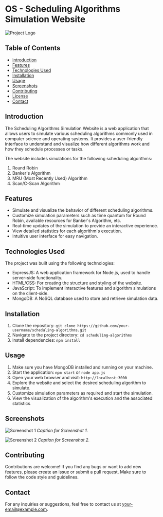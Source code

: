 
# OS - Scheduling Algorithms Simulation Website

![Project Logo](/path/to/project-logo.png)

## Table of Contents

- [Introduction](#introduction)
- [Features](#features)
- [Technologies Used](#technologies-used)
- [Installation](#installation)
- [Usage](#usage)
- [Screenshots](#screenshots)
- [Contributing](#contributing)
- [License](#license)
- [Contact](#contact)

## Introduction

The Scheduling Algorithms Simulation Website is a web application that allows users to simulate various scheduling algorithms commonly used in computer science and operating systems. It provides a user-friendly interface to understand and visualize how different algorithms work and how they schedule processes or tasks.

The website includes simulations for the following scheduling algorithms:
1. Round Robin
2. Banker's Algorithm
3. MRU (Most Recently Used) Algorithm
4. Scan/C-Scan Algorithm

## Features

- Simulate and visualize the behavior of different scheduling algorithms.
- Customize simulation parameters such as time quantum for Round Robin, available resources for Banker's Algorithm, etc.
- Real-time updates of the simulation to provide an interactive experience.
- View detailed statistics for each algorithm's execution.
- Intuitive user interface for easy navigation.

## Technologies Used

The project was built using the following technologies:

- ExpressJS: A web application framework for Node.js, used to handle server-side functionality.
- HTML/CSS: For creating the structure and styling of the website.
- JavaScript: To implement interactive features and algorithm simulations on the client-side.
- MongoDB: A NoSQL database used to store and retrieve simulation data.

## Installation

1. Clone the repository: `git clone https://github.com/your-username/scheduling-algorithms.git`
2. Navigate to the project directory: `cd scheduling-algorithms`
3. Install dependencies: `npm install`

## Usage

1. Make sure you have MongoDB installed and running on your machine.
2. Start the application: `npm start` or `node app.js`
3. Open your web browser and visit: `http://localhost:3000`
4. Explore the website and select the desired scheduling algorithm to simulate.
5. Customize simulation parameters as required and start the simulation.
6. View the visualization of the algorithm's execution and the associated statistics.

## Screenshots

![Screenshot 1](/path/to/screenshot-1.png)
*Caption for Screenshot 1.*

![Screenshot 2](/path/to/screenshot-2.png)
*Caption for Screenshot 2.*

<!-- Add more screenshots as needed -->

## Contributing

Contributions are welcome! If you find any bugs or want to add new features, please create an issue or submit a pull request. Make sure to follow the code style and guidelines.


## Contact

For any inquiries or suggestions, feel free to contact us at [your-email@example.com](mailto:apsuthar@example.com).

